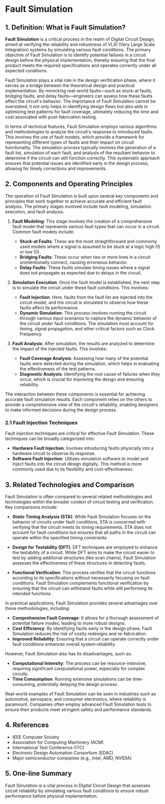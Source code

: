 # Fault Simulation

## 1. Definition: What is **Fault Simulation**?
**Fault Simulation** is a critical process in the realm of Digital Circuit Design, aimed at verifying the reliability and robustness of VLSI (Very Large Scale Integration) systems by simulating various fault conditions. The primary objective of Fault Simulation is to identify potential failures in a circuit design before the physical implementation, thereby ensuring that the final product meets the required specifications and operates correctly under all expected conditions.

Fault Simulation plays a vital role in the design verification phase, where it serves as a bridge between the theoretical design and practical implementation. By mimicking real-world faults—such as stuck-at faults, bridging faults, and delay faults—engineers can assess how these faults affect the circuit's behavior. The importance of Fault Simulation cannot be overstated; it not only helps in identifying design flaws but also aids in optimizing test patterns for fault coverage, ultimately reducing the time and cost associated with post-fabrication testing.

In terms of technical features, Fault Simulation employs various algorithms and methodologies to analyze the circuit's response to introduced faults. This involves the use of fault models, which provide a framework for representing different types of faults and their impact on circuit functionality. The simulation process typically involves the generation of a fault list, simulation of each fault, and analysis of the resultant behavior to determine if the circuit can still function correctly. This systematic approach ensures that potential issues are identified early in the design process, allowing for timely corrections and improvements.

## 2. Components and Operating Principles
The operation of Fault Simulation is built upon several key components and principles that work together to achieve accurate and efficient fault analysis. The primary stages involved include fault modeling, simulation execution, and fault analysis.

1. **Fault Modeling**: This stage involves the creation of a comprehensive fault model that represents various fault types that can occur in a circuit. Common fault models include:
   - **Stuck-at Faults**: These are the most straightforward and commonly used models where a signal is assumed to be stuck at a logic high (1) or low (0).
   - **Bridging Faults**: These occur when two or more lines in a circuit unintentionally connect, causing erroneous behavior.
   - **Delay Faults**: These faults simulate timing issues where a signal does not propagate as expected due to delays in the circuit.

2. **Simulation Execution**: Once the fault model is established, the next step is to simulate the circuit under these fault conditions. This involves:
   - **Fault Injection**: Here, faults from the fault list are injected into the circuit model, and the circuit is simulated to observe how these faults affect its performance.
   - **Dynamic Simulation**: This process involves running the circuit through various input scenarios to capture the dynamic behavior of the circuit under fault conditions. The simulation must account for timing, signal propagation, and other critical factors such as Clock Frequency.

3. **Fault Analysis**: After simulation, the results are analyzed to determine the impact of the injected faults. This involves:
   - **Fault Coverage Analysis**: Assessing how many of the potential faults were detected during the simulation, which helps in evaluating the effectiveness of the test patterns.
   - **Diagnostic Analysis**: Identifying the root cause of failures when they occur, which is crucial for improving the design and ensuring reliability.

The interaction between these components is essential for achieving accurate fault simulation results. Each component relies on the others to provide a comprehensive view of the circuit's reliability, enabling designers to make informed decisions during the design process.

### 2.1 Fault Injection Techniques
Fault injection techniques are critical for effective Fault Simulation. These techniques can be broadly categorized into:
- **Hardware Fault Injection**: Involves introducing faults physically into a hardware circuit to observe its response.
- **Software Fault Injection**: Utilizes simulation software to model and inject faults into the circuit design digitally. This method is more commonly used due to its flexibility and cost-effectiveness.

## 3. Related Technologies and Comparison
Fault Simulation is often compared to several related methodologies and technologies within the broader context of circuit testing and verification. Key comparisons include:

- **Static Timing Analysis (STA)**: While Fault Simulation focuses on the behavior of circuits under fault conditions, STA is concerned with verifying that the circuit meets its timing requirements. STA does not account for fault conditions but ensures that all paths in the circuit can operate within the specified timing constraints.

- **Design for Testability (DFT)**: DFT techniques are employed to enhance the testability of a circuit. While DFT aims to make the circuit easier to test by adding additional structures (like scan chains), Fault Simulation assesses the effectiveness of these structures in detecting faults.

- **Functional Verification**: This process verifies that the circuit functions according to its specifications without necessarily focusing on fault conditions. Fault Simulation complements functional verification by ensuring that the circuit can withstand faults while still performing its intended functions.

In practical applications, Fault Simulation provides several advantages over these methodologies, including:
- **Comprehensive Fault Coverage**: It allows for a thorough assessment of potential failure modes, leading to more robust designs.
- **Cost Efficiency**: By identifying faults early in the design phase, Fault Simulation reduces the risk of costly redesigns and re-fabrication.
- **Improved Reliability**: Ensuring that a circuit can operate correctly under fault conditions enhances overall system reliability.

However, Fault Simulation also has its disadvantages, such as:
- **Computational Intensity**: The process can be resource-intensive, requiring significant computational power, especially for complex circuits.
- **Time Consumption**: Running extensive simulations can be time-consuming, potentially delaying the design process.

Real-world examples of Fault Simulation can be seen in industries such as automotive, aerospace, and consumer electronics, where reliability is paramount. Companies often employ advanced Fault Simulation tools to ensure their products meet stringent safety and performance standards.

## 4. References
- IEEE Computer Society
- Association for Computing Machinery (ACM)
- International Test Conference (ITC)
- Electronic Design Automation Consortium (EDAC)
- Major semiconductor companies (e.g., Intel, AMD, NVIDIA)

## 5. One-line Summary
Fault Simulation is a vital process in Digital Circuit Design that assesses circuit reliability by simulating various fault conditions to ensure robust performance before physical implementation.